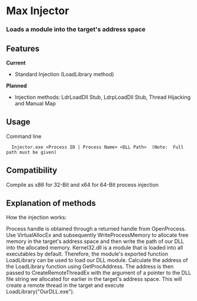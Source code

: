 # Max Injector

### Loads a module into the target's address space

## Features
**Current**
 - Standard Injection (LoadLibrary method)
 
**Planned**
 - Injection methods:  LdrLoadDll Stub, LdrpLoadDll Stub, Thread Hijacking and Manual Map

## Usage

Command line
```
  Injector.exe <Process ID | Process Name> <DLL Path>  (Note:  Full path must be given)
```

## Compatibility
Compile as x86 for 32-Bit and x64 for 64-Bit process injection

## Explanation of methods
How the injection works:

Process handle is obtained through a returned handle from OpenProcess.
Use VirtualAllocEx and subsequently WriteProcessMemory to allocate free memory in the target's address space and then write the path of our DLL into the allocated memory.
Kernel32.dll is a module that is loaded into all executables by default.  Therefore, the module's exported function LoadLibrary can be used to load our DLL module.
Calculate the address of the LoadLibrary function using GetProcAddress.
The address is then passed to CreateRemoteThreadEx with the argument of a pointer to the DLL file string we allocated for earlier in the target's address space.
This will create a remote thread in the target and execute LoadLibrary("OurDLL.exe").
